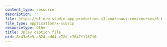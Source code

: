 ```yaml
---
content_type: resource
description: ''
file: https://ol-ocw-studio-app-production.s3.amazonaws.com/courses/6-004-computation-structures-spring-2017/8c43a6e9a824edd4e78dc7647f1167f0_7dhuZ6V9tcY.srt
file_type: application/x-subrip
resourcetype: Other
title: 3play caption file
uid: 8c43a6e9-a824-edd4-e78d-c7647f1167f0
---
```

